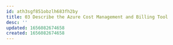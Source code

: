 ```yaml
---
id: ath3sgf851obzlh683fh2by
title: 03 Describe the Azure Cost Management and Billing Tool
desc: ''
updated: 1656082674658
created: 1656082674658
---
```


